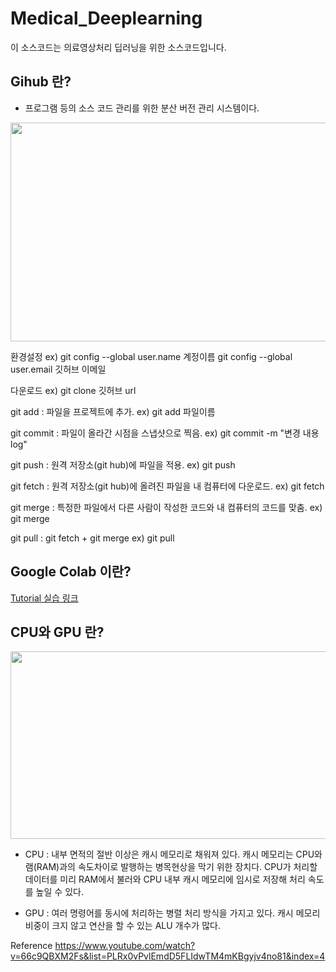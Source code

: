 # Medical_Deeplearning

이 소스코드는 의료영상처리 딥러닝을 위한 소스코드입니다.

## Gihub 란?
* 프로그램 등의 소스 코드 관리를 위한 분산 버전 관리 시스템이다.

<p align="center">
  <img src="https://user-images.githubusercontent.com/35986429/61581865-ffe53e00-ab5e-11e9-88f1-7b8e0f29fbb7.JPG" width="800" height="350">
</p>

환경설정
ex)
git config --global user.name 계정이름
git config --global user.email 깃허브 이메일

다운로드
ex) git clone 깃허브 url

git add : 파일을 프로젝트에 추가.
ex) git add 파일이름

git commit : 파일이 올라간 시점을 스냅샷으로 찍음.
ex) git commit -m "변경 내용 log"

git push : 원격 저장소(git hub)에 파일을 적용.
ex) git push

git fetch : 원격 저장소(git hub)에 올려진 파일을 내 컴퓨터에 다운로드.
ex) git fetch

git merge : 특정한 파일에서 다른 사람이 작성한 코드와 내 컴퓨터의 코드를 맞춤.
ex) git merge

git pull : git fetch + git merge
ex) git pull

## Google Colab 이란?

[Tutorial 실습 링크](https://colab.research.google.com/github/Yonsei-MILab/Medical_Deeplearning/blob/master/CNN_VGG(Cifar10).ipynb)

## CPU와 GPU 란?

<p align="center">
  <img src="https://user-images.githubusercontent.com/35986429/61581719-c3184780-ab5c-11e9-8d98-ffaa6e526e01.JPG" width="700" height="300">
</p>

* CPU : 내부 면적의 절반 이상은 캐시 메모리로 채워져 있다. 캐시 메모리는 CPU와 램(RAM)과의 속도차이로 발행하는 병목현상을 막기 위한 장치다. CPU가 처리할 데이터를 미리 RAM에서 불러와 CPU 내부 캐시 메모리에 임시로 저장해 처리 속도를 높일 수 있다.

* GPU :  여러 명령어를 동시에 처리하는 병렬 처리 방식을 가지고 있다. 캐시 메모리 비중이 크지 않고 연산을 할 수 있는 ALU 개수가 많다.


Reference
https://www.youtube.com/watch?v=66c9QBXM2Fs&list=PLRx0vPvlEmdD5FLIdwTM4mKBgyjv4no81&index=4
